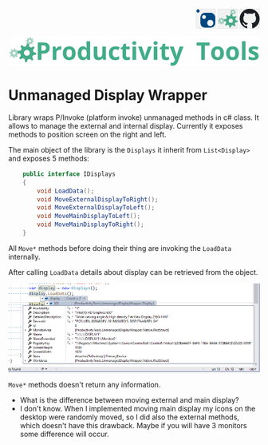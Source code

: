 <!--Category:C#,PowerShell--> 
 <p align="right">
    <a href="https://github.com/pwujczyk/ProductivityTools.UnmanagedDisplayWrapper"><img src="Images/Header/Nuget_border_40px.png" /></a>
    <a href="http://productivitytools.tech/Unmanaged-Display-Wrapper/"><img src="Images/Header/ProductivityTools_green_40px_2.png" /><a> 
    <a href="https://github.com/pwujczyk/ProductivityTools.UnmanagedDisplayWrapper"><img src="Images/Header/Github_border_40px.png" /></a>
</p>
<p align="center">
    <a href="http://http://productivitytools.tech/">
        <img src="Images/Header/LogoTitle_green_500px.png" />
    </a>
</p>

# Unmanaged Display Wrapper

Library wraps P/Invoke (platform invoke) unmanaged methods in c# class. It allows to manage the external and internal display. Currently it exposes methods to position screen on the right and left.

<!--more-->

The main object of the library is the ``Displays`` it inherit from ``List<Display>`` and exposes 5 methods:

```c#
    public interface IDisplays
    {
        void LoadData();
        void MoveExternalDisplayToRight();
        void MoveExternalDisplayToLeft();
        void MoveMainDisplayToLeft();
        void MoveMainDisplayToRight();
    }
```

All ``Move*`` methods before doing their thing are invoking the ``LoadData`` internally. 

After calling ``LoadData`` details about display can be retrieved from the object.

![DisplayDetails](Images/DisplayDetails.png)

``Move*`` methods doesn't return any information.

- What is the difference between moving external and main display?
- I don't know. When I implemented moving main display my icons on the desktop were randomly moved, so I did also the external methods, which doesn't have this drawback. Maybe if you will have 3 monitors some difference will occur. 